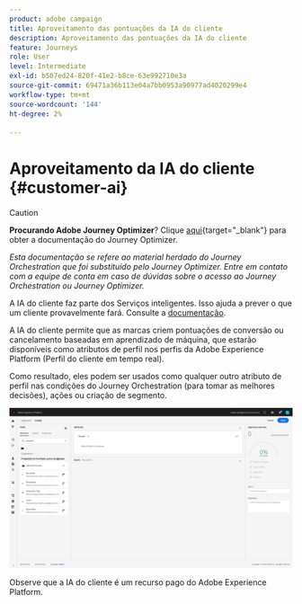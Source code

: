 ```yaml
---
product: adobe campaign
title: Aproveitamento das pontuações da IA do cliente
description: Aproveitamento das pontuações da IA do cliente
feature: Journeys
role: User
level: Intermediate
exl-id: b507ed24-820f-41e2-b8ce-63e992710e3a
source-git-commit: 69471a36b113e04a7bb0953a90977ad4020299e4
workflow-type: tm+mt
source-wordcount: '144'
ht-degree: 2%

---
```


# Aproveitamento da IA do cliente {#customer-ai}


>[!CAUTION]
>
>**Procurando Adobe Journey Optimizer**? Clique [aqui](https://experienceleague.adobe.com/pt-br/docs/journey-optimizer/using/ajo-home){target="_blank"} para obter a documentação do Journey Optimizer.
>
>
>_Esta documentação se refere ao material herdado do Journey Orchestration que foi substituído pelo Journey Optimizer. Entre em contato com a equipe de conta em caso de dúvidas sobre o acesso ao Journey Orchestration ou Journey Optimizer._


A IA do cliente faz parte dos Serviços inteligentes. Isso ajuda a prever o que um cliente provavelmente fará. Consulte a [documentação](https://experienceleague.adobe.com/docs/experience-platform/intelligent-services/customer-ai/overview.html?lang=pt-BR).

A IA do cliente permite que as marcas criem pontuações de conversão ou cancelamento baseadas em aprendizado de máquina, que estarão disponíveis como atributos de perfil nos perfis da Adobe Experience Platform (Perfil do cliente em tempo real).

Como resultado, eles podem ser usados como qualquer outro atributo de perfil nas condições do Journey Orchestration (para tomar as melhores decisões), ações ou criação de segmento.

![](../assets/customer-ai.png)

Observe que a IA do cliente é um recurso pago do Adobe Experience Platform.
